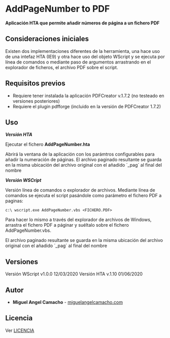 # AddPageNumber to PDF

**Aplicación HTA que permite añadir números de página a un fichero PDF**

## Consideraciones iniciales

Existen dos implementaciones diferentes de la herramienta, una hace uso de una intefaz HTA (IE9) y otra hace uso del objeto WScript y se ejecuta por línea de comandos o mediante paso de argumentos arrastrando en el explorador de ficheros, el archivo PDF sobre el script.


## Requisitos previos

* Requiere tener instalada la aplicación PDFCreator v.1.7.2 (no testeado en versiones posteriores)
* Requiere el plugin pdfforge (incluido en la versión de PDFCreator 1.7.2)

## Uso

***Versión HTA***

Ejecutar el fichero **AddPageNumber.hta**

Abrirá la ventana de la aplicación con los parámtros configurables para añadir la numeración de páginas. El archivo paginado resultante se guarda en la misma ubicación del archivo original con el añadido ´_pag´ al final del nombre

***Versión WSCript***

Versión línea de comandos o explorador de archivos. Mediante línea de comandos se ejecuta el script pasándole como parámetro el fichero PDF a paginas:

```c:\ wscript.exe AddPageNumber.vbs <FICHERO.PDF>```

Para hacer lo mismo a través del explorador de archivos de Windows, arrastra el fichero PDF a páginar y suéltalo sobre el fichero AddPageNumber.vbs.

El archivo paginado resultante se guarda en la misma ubicación del archivo original con el añadido ´_pag´ al final del nombre


## Versiones

Versión WScript v1.0.0 12/03/2020
Versión HTA 	v.1.10 01/06/2020
## Autor

* **Miguel Angel Camacho** - [miguelangelcamacho.com]

## Licencia

Ver [LICENCIA]

[miguelangelcamacho.com]:https://www.miguelangelcamacho.com
[LICENCIA]:LICENSE